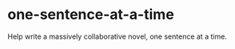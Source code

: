one-sentence-at-a-time
======================

Help write a massively collaborative novel, one sentence at a time.
